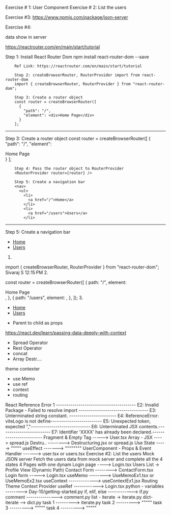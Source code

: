 <!-- 1. Resume HTML & CSS --------------------------------
2. Timetable --------------------------------
3. Sticky --------------------------------
4. Chat Pseudo Element --------------------------------
5. Register form --------------------------------
6. Whatsapp Message
7. Link playing with css --------------------------------
8. Dark/Light --------------------------------
9. Github committed --------------------------------
10. Example 1 [table] --------------------------------
11. Color code --------------------------------
12. Log buttons --------------------------------
13. Grid Example
14. Flex Example --------------------------------
15. Google Home Example --------------------------------
16. Resume JSON --------------------------------
17. Working with Truthy & Falsy --------------------------------------------------------
18. Playing with Variable --------------------------------------------------------
19. Playing with console --------------------------------
20. Working with Array [JS] --------------------------------------------------------
21. Multi Dimensional Array --------------------------------
22. Medium.com Example ----------------------------------------------------------------
23. Two Errors --------------------------------
24. Async & Await - JSON Placeholder --------------------------------
25. querySelector ----------------------------------------------------------------
26. appendChild ---------------------------------------
27. Remove Element ------------------------------------------
28. setAttribute ----------------------------------------------------------------
29. Toggle ----------------------------------------------------------------
30. Updating the color using javascript ------------------------------------------------
31. Working with Mouse Event Listener --------------------------------
32. Try this api --------------------------------
    Main URL: https://jsonplaceholder.typicode.com/ -------------------------------- - JSON Placeholder - 1 (users) - https://jsonplaceholder.typicode.com/users -------------------------------- - JSON Placeholder - 1 (comments) - https://jsonplaceholder.typicode.com/comments -------------------------------- - JSON Placeholder - 1 (photos) - https://jsonplaceholder.typicode.com/photos -------------------------------- - JSON Placeholder - 1 (todos) - https://jsonplaceholder.typicode.com/todos -------------------------------------- - JSON Placeholder - 1 (albums) - https://jsonplaceholder.typicode.com/albums -----------------------------------
33. Normal Function & Arrow Functions [No Arguments, With Arguments, With Return, Implicit Return] -------------------------------- -->

Exercise # 1: User Component
Exercise # 2: List the users

Exercise #3:
https://www.npmjs.com/package/json-server

Exercise #4:

data show in server

https://reactrouter.com/en/main/start/tutorial

Step 1: Install React Router Dom
npm install react-router-dom --save

        Ref Link: https://reactrouter.com/en/main/start/tutorial

        Step 2: createBrowserRouter, RouterProvider import from react-router-dom
        import { createBrowserRouter, RouterProvider } from "react-router-dom";

        Step 3: Create a router object
        const router = createBrowserRouter([
          {
            "path": "/",
            "element": <div>Home Page</div>
          }
        ];

---

Step 3: Create a router object
const router = createBrowserRouter([
{
"path": "/",
"element": <div>Home Page</div>
}
];

        Step 4: Pass the router object to RouterProvider
        <RouterProvider router={router} />

        Step 5: Create a navigation bar
        <nav>
          <ul>
            <li>
              <a href="/">Home</a>
            </li>
            <li>
              <a href="/users">Users</a>
            </li>

---

Step 5: Create a navigation bar

<nav>
<ul>
<li>
<a href="/">Home</a>
</li>
<li>
<a href="/users">Users</a>
</li>
</ul>
</nav>

1.

import { createBrowserRouter, RouterProvider } from "react-router-dom";
Sivaraj S
12:15 PM 2.

const router = createBrowserRouter([
{
path: "/",
element: <div>Home Page</div>,
},
{
path: "/users",
element: <UsersList />,
},
]); 3.

<nav>
        <ul>
          <li>
            <a href="/">Home</a>
          </li>
          <li>
            <a href="/users">Users</a>
          </li>
        </ul>
      </nav>
      <RouterProvider router={router} />

- Parent to child as props

https://react.dev/learn/passing-data-deeply-with-context

- Spread Operator
- Rest Operator
- concat
- Array Destr....

theme contexter

- use Memo
- use ref
- context
- routing

React Reference Error 1 ---------------------------------------
E2: Invalid Package - Failed to resolve import ----------------------------------
E3: Unterminated string constant. -----------------------
E4: ReferenceError: viteLogo is not define-------------------------
E5: Unexpected token, expected ","-----------------------------
E6: Unterminated JSX contents.-------------------------
E7: Identifier 'XXXX' has already been declared.------------------------
Fragment & Empty Tag -----> User.tsx
Array - JSX ----> spread.js
Destru.. --------> Destructuring.jsx or spread.js
Use State -----> """""
useEffect -------> """"""""
UserComponent - Props & Event Handler ------> user.tsx or users.tsx
Exercise #2: List the users
Mock JSON server
Fetch the users data from mock server and complete all the 4 states
4 Pages with one dynam
Login page ----> Login.tsx
Users List -> Profile View (Dynamic Path)
Contact Form --------> ContactForm.tsx
Login form -----> Login.tsx
useMemo --------> UseMemoEx1.tsx or UseMemoEx2.tsx
useContext -------------> useContextEx1.jsx
Routing
Theme Context Provider
useRef ------------> Login.tsx
python - variables --------> Day-10/getting-started.py
if, elif, else ------------> if.py
comment ---------------> comment.py
list - iterate -> iterate.py
dict-iterate --> dict.py
task 1 ---------> iterate.py
task 2 ---------> """""
task 3 ---------> """""
task 4 ---------> """""
